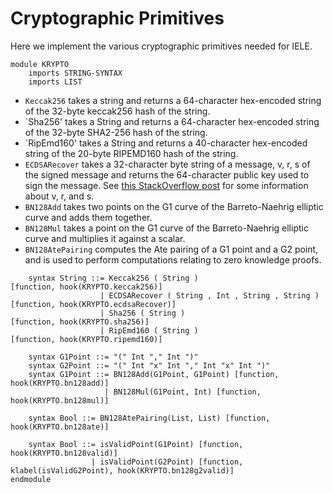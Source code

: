 Cryptographic Primitives
========================

Here we implement the various cryptographic primitives needed for IELE.

```k
module KRYPTO
    imports STRING-SYNTAX
    imports LIST
```

-   `Keccak256` takes a string and returns a 64-character hex-encoded string of the 32-byte keccak256 hash of the string.
-   `Sha256' takes a String and returns a 64-character hex-encoded string of the 32-byte SHA2-256 hash of the string.
-   `RipEmd160' takes a String and returns a 40-character hex-encoded string of the 20-byte RIPEMD160 hash of the string.
-   `ECDSARecover` takes a 32-character byte string of a message, v, r, s of the signed message and returns the 64-character public key used to sign the message.
    See [this StackOverflow post](https://ethereum.stackexchange.com/questions/15766/what-does-v-r-s-in-eth-gettransactionbyhash-mean) for some information about v, r, and s.
-   `BN128Add` takes two points on the G1 curve of the Barreto-Naehrig elliptic curve and adds them together.
-   `BN128Mul` takes a point on the G1 curve of the Barreto-Naehrig elliptic curve and multiplies it against a scalar.
-   `BN128AtePairing` computes the Ate pairing of a G1 point and a G2 point, and is used to perform computations relating to zero knowledge proofs.

```k
    syntax String ::= Keccak256 ( String )                            [function, hook(KRYPTO.keccak256)]
                    | ECDSARecover ( String , Int , String , String ) [function, hook(KRYPTO.ecdsaRecover)]
                    | Sha256 ( String )                               [function, hook(KRYPTO.sha256)]
                    | RipEmd160 ( String )                            [function, hook(KRYPTO.ripemd160)]

    syntax G1Point ::= "(" Int "," Int ")"
    syntax G2Point ::= "(" Int "x" Int "," Int "x" Int ")"
    syntax G1Point ::= BN128Add(G1Point, G1Point) [function, hook(KRYPTO.bn128add)]
                     | BN128Mul(G1Point, Int) [function, hook(KRYPTO.bn128mul)]

    syntax Bool ::= BN128AtePairing(List, List) [function, hook(KRYPTO.bn128ate)]

    syntax Bool ::= isValidPoint(G1Point) [function, hook(KRYPTO.bn128valid)]
                  | isValidPoint(G2Point) [function, klabel(isValidG2Point), hook(KRYPTO.bn128g2valid)]
endmodule
```

